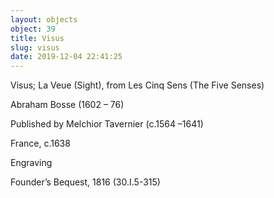 ```yaml
---
layout: objects
object: 39
title: Visus
slug: visus
date: 2019-12-04 22:41:25
---
```

Visus; La Veue (Sight), from Les Cinq Sens (The Five Senses)

Abraham Bosse (1602 – 76)  

Published by Melchior Tavernier (c.1564 –1641)

France, c.1638  

Engraving  

Founder’s Bequest, 1816 (30.I.5-315)
